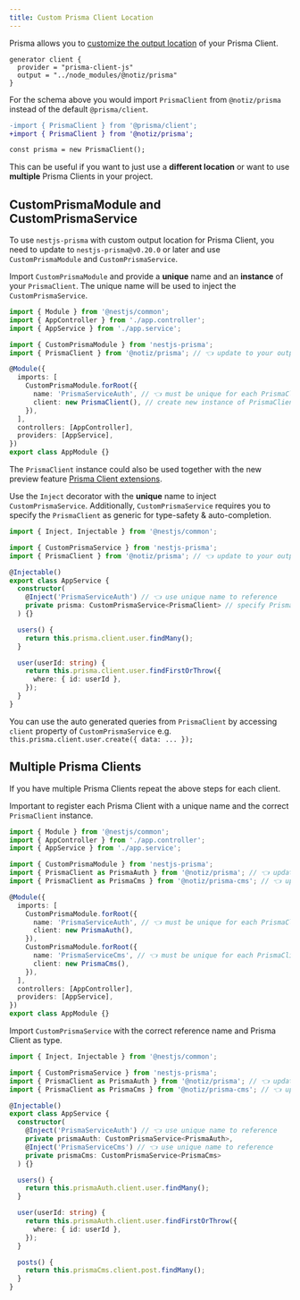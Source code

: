 ```yaml
---
title: Custom Prisma Client Location
---
```


Prisma allows you to [customize the output location](https://www.prisma.io/docs/concepts/components/prisma-client/working-with-prismaclient/generating-prisma-client#the-location-of-prisma-client) of your Prisma Client.

```prisma
generator client {
  provider = "prisma-client-js"
  output = "../node_modules/@notiz/prisma"
}
```

For the schema above you would import `PrismaClient` from `@notiz/prisma` instead of the default `@prisma/client`.

```diff
-import { PrismaClient } from '@prisma/client';
+import { PrismaClient } from '@notiz/prisma';

const prisma = new PrismaClient();
```

This can be useful if you want to just use a **different location** or want to use **multiple** Prisma Clients in your project.

## CustomPrismaModule and CustomPrismaService

To use `nestjs-prisma` with custom output location for Prisma Client, you need to update to `nestjs-prisma@v0.20.0` or later and use `CustomPrismaModule` and `CustomPrismaService`.

Import `CustomPrismaModule` and provide a **unique** name and an **instance** of your `PrismaClient`. The unique name will be used to inject the `CustomPrismaService`. 

```ts
import { Module } from '@nestjs/common';
import { AppController } from './app.controller';
import { AppService } from './app.service';

import { CustomPrismaModule } from 'nestjs-prisma';
import { PrismaClient } from '@notiz/prisma'; // 👈 update to your output directory

@Module({
  imports: [
    CustomPrismaModule.forRoot({
      name: 'PrismaServiceAuth', // 👈 must be unique for each PrismaClient
      client: new PrismaClient(), // create new instance of PrismaClient
    }),
  ],
  controllers: [AppController],
  providers: [AppService],
})
export class AppModule {}
```

The `PrismaClient` instance could also be used together with the new preview feature [Prisma Client extensions](/docs/prisma-client-extensions).

Use the `Inject` decorator with the **unique** name to inject `CustomPrismaService`. Additionally, `CustomPrismaService` requires you to specify the `PrismaClient` as generic for type-safety & auto-completion.

```ts
import { Inject, Injectable } from '@nestjs/common';

import { CustomPrismaService } from 'nestjs-prisma';
import { PrismaClient } from '@notiz/prisma'; // 👈 update to your output directory

@Injectable()
export class AppService {
  constructor(
    @Inject('PrismaServiceAuth') // 👈 use unique name to reference
    private prisma: CustomPrismaService<PrismaClient> // specify PrismaClient for type-safety & auto-completion
  ) {}

  users() {
    return this.prisma.client.user.findMany();
  }

  user(userId: string) {
    return this.prisma.client.user.findFirstOrThrow({
      where: { id: userId },
    });
  }
}
```

You can use the auto generated queries from `PrismaClient` by accessing `client` property of `CustomPrismaService` e.g. `this.prisma.client.user.create({ data: ... });`

## Multiple Prisma Clients

If you have multiple Prisma Clients repeat the above steps for each client.

Important to register each Prisma Client with a unique name and the correct `PrismaClient` instance.

```ts
import { Module } from '@nestjs/common';
import { AppController } from './app.controller';
import { AppService } from './app.service';

import { CustomPrismaModule } from 'nestjs-prisma';
import { PrismaClient as PrismaAuth } from '@notiz/prisma'; // 👈 update to your output directory
import { PrismaClient as PrismaCms } from '@notiz/prisma-cms'; // 👈 update to your output directory

@Module({
  imports: [
    CustomPrismaModule.forRoot({
      name: 'PrismaServiceAuth', // 👈 must be unique for each PrismaClient
      client: new PrismaAuth(),
    }),
    CustomPrismaModule.forRoot({
      name: 'PrismaServiceCms', // 👈 must be unique for each PrismaClient
      client: new PrismaCms(),
    }),
  ],
  controllers: [AppController],
  providers: [AppService],
})
export class AppModule {}
```

Import `CustomPrismaService` with the correct reference name and Prisma Client as type.

```ts
import { Inject, Injectable } from '@nestjs/common';

import { CustomPrismaService } from 'nestjs-prisma';
import { PrismaClient as PrismaAuth } from '@notiz/prisma'; // 👈 update to your output directory
import { PrismaClient as PrismaCms } from '@notiz/prisma-cms'; // 👈 update to your output directory

@Injectable()
export class AppService {
  constructor(
    @Inject('PrismaServiceAuth') // 👈 use unique name to reference
    private prismaAuth: CustomPrismaService<PrismaAuth>,
    @Inject('PrismaServiceCms') // 👈 use unique name to reference
    private prismaCms: CustomPrismaService<PrismaCms>
  ) {}

  users() {
    return this.prismaAuth.client.user.findMany();
  }

  user(userId: string) {
    return this.prismaAuth.client.user.findFirstOrThrow({
      where: { id: userId },
    });
  }

  posts() {
    return this.prismaCms.client.post.findMany();
  }
}
```
